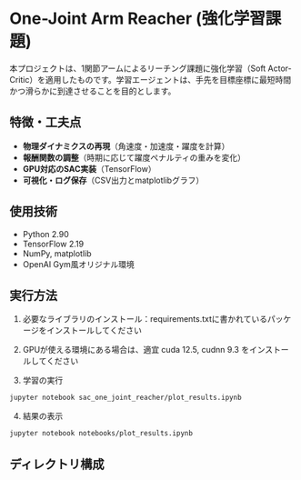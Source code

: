 # One-Joint Arm Reacher (強化学習課題)

本プロジェクトは、1関節アームによるリーチング課題に強化学習（Soft Actor-Critic）を適用したものです。学習エージェントは、手先を目標座標に最短時間かつ滑らかに到達させることを目的とします。

## 特徴・工夫点
- **物理ダイナミクスの再現**（角速度・加速度・躍度を計算）
- **報酬関数の調整**（時期に応じて躍度ペナルティの重みを変化）
- **GPU対応のSAC実装**（TensorFlow）
- **可視化・ログ保存**（CSV出力とmatplotlibグラフ）

## 使用技術
- Python 2.90
- TensorFlow 2.19
- NumPy, matplotlib
- OpenAI Gym風オリジナル環境

## 実行方法
1. 必要なライブラリのインストール：requirements.txtに書かれているパッケージをインストールしてください
2. GPUが使える環境にある場合は、適宜 cuda 12.5, cudnn 9.3 をインストールしてください

3. 学習の実行
```bash
jupyter notebook sac_one_joint_reacher/plot_results.ipynb

```

4. 結果の表示
```bash
jupyter notebook notebooks/plot_results.ipynb
```

## ディレクトリ構成

